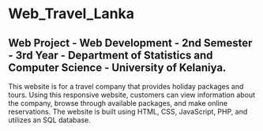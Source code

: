# Web_Travel_Lanka

## Web Project - Web Development - 2nd Semester - 3rd Year - Department of Statistics and Computer Science - University of Kelaniya. 

This website is for a travel company that provides holiday packages and tours. Using this responsive website, customers can view information about the company, browse through available packages, and make online reservations. The website is built using HTML, CSS, JavaScript, PHP, and utilizes an SQL database.
